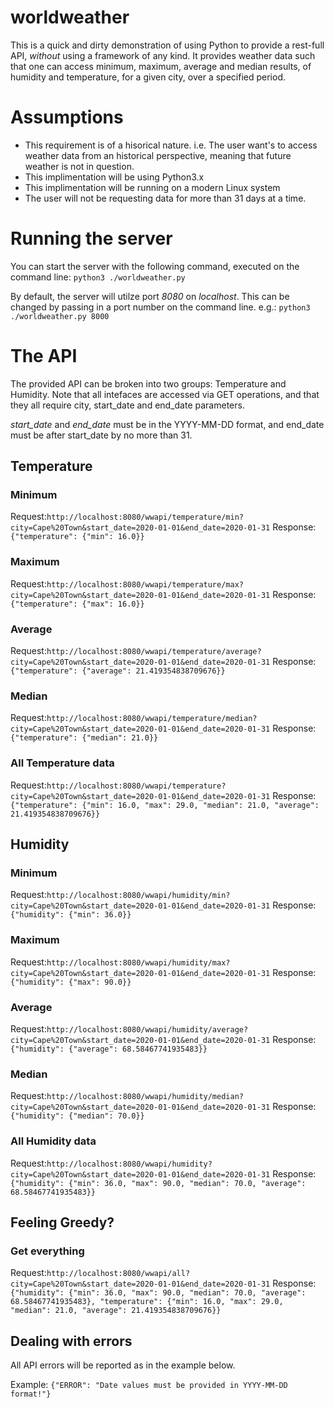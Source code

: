 # worldweather
This is a quick and dirty demonstration of using Python to provide a rest-full API, *without* using a framework of any kind.
It provides weather data such that one can access minimum, maximum, average and median results, of humidity and temperature, for a given city, over a specified period.

# Assumptions
- This requirement is of a hisorical nature. i.e. The user want's to access weather data from an historical perspective, meaning that future weather is not in question.
- This implimentation will be using Python3.x
- This implimentation will be running on a modern Linux system
- The user will not be requesting data for more than 31 days at a time.

# Running the server
You can start the server with the following command, executed on the command line: ```python3 ./worldweather.py```

By default, the server will utilze port *8080* on *localhost*.
This can be changed by passing in a port number on the command line. e.g.: ```python3 ./worldweather.py 8000```

# The API
The provided API can be broken into two groups: Temperature and Humidity.
Note that all intefaces are accessed via GET operations, and that they all require city, start_date and end_date parameters.

*start_date* and *end_date* must be in the YYYY-MM-DD format, and end_date must be after start_date by no more than 31.

## Temperature
### Minimum
Request:```http://localhost:8080/wwapi/temperature/min?city=Cape%20Town&start_date=2020-01-01&end_date=2020-01-31```
Response: ```{"temperature": {"min": 16.0}}```

### Maximum
Request:```http://localhost:8080/wwapi/temperature/max?city=Cape%20Town&start_date=2020-01-01&end_date=2020-01-31```
Response: ```{"temperature": {"max": 16.0}}```

### Average
Request:```http://localhost:8080/wwapi/temperature/average?city=Cape%20Town&start_date=2020-01-01&end_date=2020-01-31```
Response: ```{"temperature": {"average": 21.419354838709676}}```

### Median
Request:```http://localhost:8080/wwapi/temperature/median?city=Cape%20Town&start_date=2020-01-01&end_date=2020-01-31```
Response: ```{"temperature": {"median": 21.0}}```

### All Temperature data
Request:```http://localhost:8080/wwapi/temperature?city=Cape%20Town&start_date=2020-01-01&end_date=2020-01-31```
Response: ```{"temperature": {"min": 16.0, "max": 29.0, "median": 21.0, "average": 21.419354838709676}}```

## Humidity
### Minimum
Request:```http://localhost:8080/wwapi/humidity/min?city=Cape%20Town&start_date=2020-01-01&end_date=2020-01-31```
Response: ```{"humidity": {"min": 36.0}}```

### Maximum
Request:```http://localhost:8080/wwapi/humidity/max?city=Cape%20Town&start_date=2020-01-01&end_date=2020-01-31```
Response: ```{"humidity": {"max": 90.0}}```

### Average
Request:```http://localhost:8080/wwapi/humidity/average?city=Cape%20Town&start_date=2020-01-01&end_date=2020-01-31```
Response: ```{"humidity": {"average": 68.58467741935483}}```

### Median
Request:```http://localhost:8080/wwapi/humidity/median?city=Cape%20Town&start_date=2020-01-01&end_date=2020-01-31```
Response: ```{"humidity": {"median": 70.0}}```

### All Humidity data
Request:```http://localhost:8080/wwapi/humidity?city=Cape%20Town&start_date=2020-01-01&end_date=2020-01-31```
Response: ```{"humidity": {"min": 36.0, "max": 90.0, "median": 70.0, "average": 68.58467741935483}}```

## Feeling Greedy?
### Get everything
Request:```http://localhost:8080/wwapi/all?city=Cape%20Town&start_date=2020-01-01&end_date=2020-01-31```
Response: ```{"humidity": {"min": 36.0, "max": 90.0, "median": 70.0, "average": 68.58467741935483}, "temperature": {"min": 16.0, "max": 29.0, "median": 21.0, "average": 21.419354838709676}}```

## Dealing with errors
All API errors will be reported as in the example below.

Example: ```{"ERROR": "Date values must be provided in YYYY-MM-DD format!"}```
